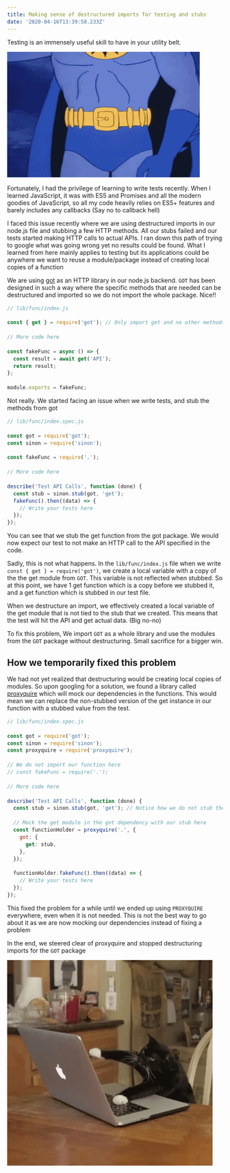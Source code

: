 ```yaml
---
title: Making sense of destructured imports for testing and stubs
date: '2020-04-16T13:39:58.233Z'
---
```


Testing is an immensely useful skill to have in your utility belt.

![Batman Utility Belt](./batman_utility_belt.gif)

Fortunately, I had the privilege of learning to write tests recently. When I learned JavaScript, it was with ES5 and Promises and all the modern goodies of JavaScript, so all my code heavily relies on ES5+ features and barely includes any callbacks (Say no to callback hell)

I faced this issue recently where we are using destructured imports in our node.js file and stubbing a few HTTP methods. All our stubs failed and our tests started making HTTP calls to actual APIs. I ran down this path of trying to google what was going wrong yet no results could be found. What I learned from here mainly applies to testing but its applications could be anywhere we want to reuse a module/package instead of creating local copies of a function

We are using [got](https://www.npmjs.com/package/got) as an HTTP library in our node.js backend. `GOT` has been designed in such a way where the specific methods that are needed can be destructured and imported so we do not import the whole package. Nice!!

```javascript
// lib/func/index.js

const { get } = require('got'); // Only import get and no other methods

// More code here

const fakeFunc = async () => {
  const result = await get('API');
  return result;
};

module.exports = fakeFunc;
```

Not really. We started facing an issue when we write tests, and stub the methods from got

```javascript
// lib/func/index.spec.js

const got = require('got');
const sinon = require('sinon');

const fakeFunc = require('.');

// More code here

describe('Test API Calls', function (done) {
  const stub = sinon.stub(got, 'get');
  fakeFunc().then((data) => {
    // Write your tests here
  });
});
```

You can see that we stub the get function from the got package. We would now expect our test to not make an HTTP call to the API specified in the code.

Sadly, this is not what happens. In the `lib/func/index.js` file when we write `const { get } = require('got')`, we create a local variable with a copy of the the get module from `GOT`. This variable is not reflected when stubbed. So at this point, we have 1 get function which is a copy before we stubbed it, and a get function which is stubbed in our test file.

When we destructure an import, we effectively created a local variable of the get module that is not tied to the stub that we created. This means that the test will hit the API and get actual data. (Big no-no)

To fix this problem, We import `GOT` as a whole library and use the modules from the `GOT` package without destructuring. Small sacrifice for a bigger win.

## How we temporarily fixed this problem

We had not yet realized that destructuring would be creating local copies of modules. So upon googling for a solution, we found a library called [proxyquire](https://www.npmjs.com/package/proxyquire) which will mock our dependencies in the functions. This would mean we can replace the non-stubbed version of the get instance in our function with a stubbed value from the test.

```javascript
// lib/func/index.spec.js

const got = require('got');
const sinon = require('sinon');
const proxyquire = require('proxyquire');

// We do not import our function here
// const fakeFunc = require('.');

// More code here

describe('Test API Calls', function (done) {
  const stub = sinon.stub(got, 'get'); // Notice how we do not stub the got module here

  // Mock the get module in the got dependency with our stub here
  const functionHolder = proxyquire('.', {
    got: {
      get: stub,
    },
  });

  functionHolder.fakeFunc().then((data) => {
    // Write your tests here
  });
});
```

This fixed the problem for a while until we ended up using `PROXYQUIRE` everywhere, even when it is not needed. This is not the best way to go about it as we are now mocking our dependencies instead of fixing a problem

In the end, we steered clear of proxyquire and stopped destructuring imports for the `GOT` package

![Working cat](./working_cat.gif)
